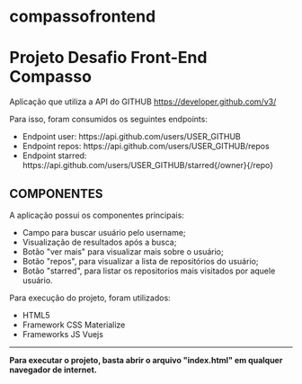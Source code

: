 # compassofrontend

<h1>Projeto Desafio Front-End Compasso</h1>

Aplicação que utiliza a API do GITHUB https://developer.github.com/v3/ 

Para isso, foram consumidos os seguintes endpoints: 
<ul>
  <li>Endpoint user: https://api.github.com/users/USER_GITHUB</li>
  <li>Endpoint repos: https://api.github.com/users/USER_GITHUB/repos</li>
  <li>Endpoint starred: https://api.github.com/users/USER_GITHUB/starred{/owner}{/repo}</li>
</ul>

<h2>COMPONENTES</h2>
A aplicação possui os componentes principais:

<ul>
  <li>Campo para buscar usuário pelo username;</li>
  <li>Visualização de resultados após a busca;</li>
  <li>Botão "ver mais" para visualizar mais sobre o usuário;</li>
  <li>Botão "repos", para visualizar a lista de repositórios do usuário;</li>
  <li>Botão "starred", para listar os repositorios mais visitados por aquele usuário.</li>
</ul>

Para execução do projeto, foram utilizados:
<ul>
<li>HTML5</li>
<li>Framework CSS Materialize</li>
<li>Frameworks JS Vuejs</li>
</ul>
<hr>

<b>Para executar o projeto, basta abrir o arquivo "index.html" em qualquer navegador de internet.</b>
